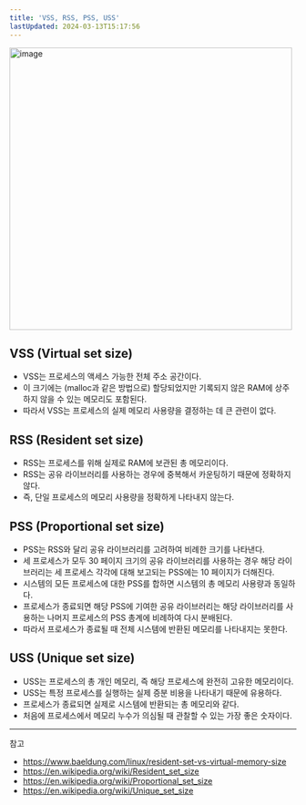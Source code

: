 ```yaml
---
title: 'VSS, RSS, PSS, USS'
lastUpdated: 2024-03-13T15:17:56
---
```

<img width="496" alt="image" src="https://github.com/dodoplamingo/test/assets/108961398/51bc4e91-9539-465a-91aa-57ee1118dc31">

## VSS (Virtual set size)

- VSS는 프로세스의 액세스 가능한 전체 주소 공간이다.
- 이 크기에는 (malloc과 같은 방법으로) 할당되었지만 기록되지 않은 RAM에 상주하지 않을 수 있는 메모리도 포함된다. 
- 따라서 VSS는 프로세스의 실제 메모리 사용량을 결정하는 데 큰 관련이 없다.

## RSS (Resident set size)

- RSS는 프로세스를 위해 실제로 RAM에 보관된 총 메모리이다.
- RSS는 공유 라이브러리를 사용하는 경우에 중복해서 카운팅하기 때문에 정확하지 않다. 
- 즉, 단일 프로세스의 메모리 사용량을 정확하게 나타내지 않는다.

## PSS (Proportional set size)

- PSS는 RSS와 달리 공유 라이브러리를 고려하여 비례한 크기를 나타낸다.
- 세 프로세스가 모두 30 페이지 크기의 공유 라이브러리를 사용하는 경우 해당 라이브러리는 세 프로세스 각각에 대해 보고되는 PSS에는 10 페이지가 더해진다.
- 시스템의 모든 프로세스에 대한 PSS를 합하면 시스템의 총 메모리 사용량과 동일하다.
- 프로세스가 종료되면 해당 PSS에 기여한 공유 라이브러리는 해당 라이브러리를 사용하는 나머지 프로세스의 PSS 총계에 비례하여 다시 분배된다.
- 따라서 프로세스가 종료될 때 전체 시스템에 반환된 메모리를 나타내지는 못한다.

## USS (Unique set size)

- USS는 프로세스의 총 개인 메모리, 즉 해당 프로세스에 완전히 고유한 메모리이다.
- USS는 특정 프로세스를 실행하는 실제 증분 비용을 나타내기 때문에 유용하다.
- 프로세스가 종료되면 실제로 시스템에 반환되는 총 메모리와 같다.
- 처음에 프로세스에서 메모리 누수가 의심될 때 관찰할 수 있는 가장 좋은 숫자이다.

---
참고
- https://www.baeldung.com/linux/resident-set-vs-virtual-memory-size
- https://en.wikipedia.org/wiki/Resident_set_size
- https://en.wikipedia.org/wiki/Proportional_set_size
- https://en.wikipedia.org/wiki/Unique_set_size